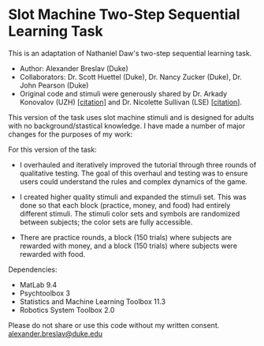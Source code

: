# Slot Machine Two-Step Sequential Learning Task
This is an adaptation of Nathaniel Daw's two-step sequential learning task.

- Author: Alexander Breslav (Duke)
- Collaborators: Dr. Scott Huettel (Duke), Dr. Nancy Zucker (Duke), Dr. John Pearson (Duke)
- Original code and stimuli were generously shared by Dr. Arkady Konovalov (UZH) [[citation]](https://www.nature.com/articles/ncomms12438?origin=ppub) and Dr. Nicolette Sullivan (LSE) [[citation]](https://journals.sagepub.com/doi/abs/10.1177/0956797614559543).

This version of the task uses slot machine stimuli and is designed for adults with no background/stastical knowledge.
I have made a number of major changes for the purposes of my work:

For this version of the task:
 - I overhauled and iteratively improved the tutorial through three rounds of qualitative testing. The goal of this overhaul and testing was to ensure users could understand the rules and complex dynamics of the game.

- I created higher quality stimuli and expanded the stimuli set. This was done so that each block (practice, money, and food) had entirely different stimuli. The stimuli color sets and symbols are randomized between subjects; the color sets are fully accessible.

- There are practice rounds, a block (150 trials) where subjects are rewarded with money, and a block (150 trials) where subjects were rewarded with food.

Dependencies:
- MatLab 9.4
- Psychtoolbox 3
- Statistics and Machine Learning Toolbox 11.3
- Robotics System Toolbox 2.0

Please do not share or use this code without my written consent.  
alexander.breslav@duke.edu
